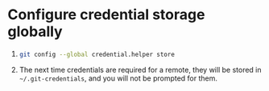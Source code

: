 # Configure credential storage globally

1. ```bash
   git config --global credential.helper store
   ```
2. The next time credentials are required for a remote, they will be stored in `~/.git-credentials`, and you will not be prompted for them.

